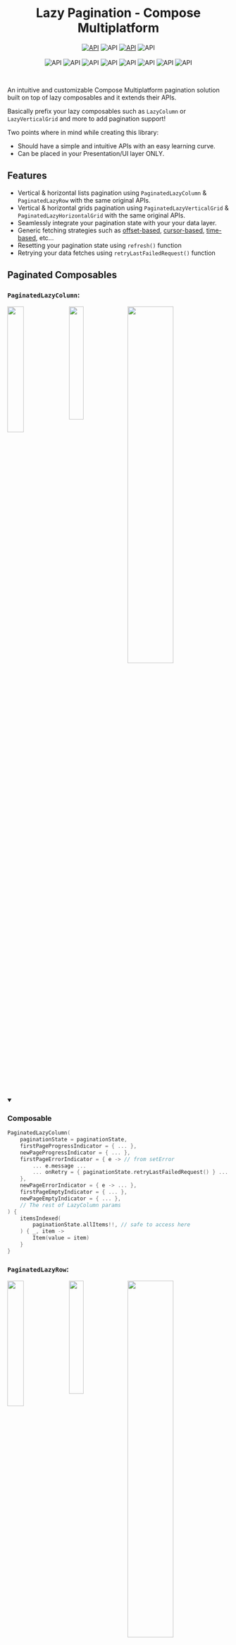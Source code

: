 <h1 align="center">Lazy Pagination - Compose Multiplatform</h1>

<p align="center">
    <a href="https://opensource.org/licenses/MIT"><img alt="API" src="https://img.shields.io/badge/License-MIT-blue.svg"/></a>
    <img alt="API" src="https://img.shields.io/maven-central/v/io.github.ahmad-hamwi/lazy-pagination-compose"/>
    <a href="http://kotlinlang.org"><img alt="API" src="https://img.shields.io/badge/kotlin-2.1.20-blue.svg?logo=kotlin"/></a>
    <img alt="API" src="https://github.com/Ahmad-Hamwi/lazy-pagination-compose/actions/workflows/unit-test.yml/badge.svg"/>
    <br/>
    <br/>
    <img alt="API" src="https://img.shields.io/badge/-Android-gray.svg?style=flat"/>
    <img alt="API" src="https://img.shields.io/badge/-iOS-gray.svg?style=flat"/>
    <img alt="API" src="https://img.shields.io/badge/-JVM-gray.svg?style=flat"/>
    <img alt="API" src="https://img.shields.io/badge/-Windows-gray.svg?style=flat"/>
    <img alt="API" src="https://img.shields.io/badge/-Linux-gray.svg?style=flat"/>
    <img alt="API" src="https://img.shields.io/badge/-macOS-gray.svg?style=flat"/>
    <img alt="API" src="https://img.shields.io/badge/-JS-gray.svg?style=flat"/>
    <img alt="API" src="https://img.shields.io/badge/-WASM-gray.svg?style=flat"/>
</p>
<br>

An intuitive and customizable Compose Multiplatform pagination solution built on top of lazy composables and it extends their APIs.

Basically prefix your lazy composables such as `LazyColumn` or `LazyVerticalGrid` and more to add pagination support!

Two points where in mind while creating this library:
- Should have a simple and intuitive APIs with an easy learning curve.
- Can be placed in your Presentation/UI layer ONLY.

## Features ##

- Vertical & horizontal lists pagination using `PaginatedLazyColumn` & `PaginatedLazyRow` with the same original APIs.
- Vertical & horizontal grids pagination using `PaginatedLazyVerticalGrid` & `PaginatedLazyHorizontalGrid` with the same original APIs.
- Seamlessly integrate your pagination state with your your data layer.  
- Generic fetching strategies such as 
[offset-based](https://developer.box.com/guides/api-calls/pagination/offset-based/), 
[cursor-based](https://jsonapi.org/profiles/ethanresnick/cursor-pagination/), 
[time-based](https://developers.facebook.com/docs/graph-api/results/), etc...
- Resetting your pagination state using `refresh()` function
- Retrying your data fetches using `retryLastFailedRequest()` function

## Paginated Composables ##

### `PaginatedLazyColumn`: ###

<p>
    <img src="https://media.giphy.com/media/v1.Y2lkPTc5MGI3NjExaDZtN3dzajNicXpxZjYwNWdlMTZuNmEydzJqeXI4bzhlZThmYmVyayZlcD12MV9pbnRlcm5hbF9naWZfYnlfaWQmY3Q9Zw/UQtqa7NP2DedMIQQE0/giphy.gif" width="27%" align="top" />
    <img src="https://media.giphy.com/media/v1.Y2lkPTc5MGI3NjExNHZydHgyNmJyYjI2bXA3M3VsbnRvbXYwcTdkMWVycWlwa3ZudTMxaiZlcD12MV9pbnRlcm5hbF9naWZfYnlfaWQmY3Q9Zw/hyOaVKanSlkesmRWLS/giphy.gif" width="25.62%" align="top" />
    <img src="https://media.giphy.com/media/v1.Y2lkPTc5MGI3NjExb3ozdXpubDA2enptdW81aHhucndpZ2Y2MGw5cTFuMmNneDcxM3JocyZlcD12MV9pbnRlcm5hbF9naWZfYnlfaWQmY3Q9Zw/RxUB3WW69I3N65pQuv/giphy.gif" width="45.5%" align="top" />
</p>

<details open>
    <summary> 
        <h3>Composable</h3> 
    </summary>

```kotlin
PaginatedLazyColumn(
    paginationState = paginationState,
    firstPageProgressIndicator = { ... },
    newPageProgressIndicator = { ... },
    firstPageErrorIndicator = { e -> // from setError
        ... e.message ...
        ... onRetry = { paginationState.retryLastFailedRequest() } ...
    },
    newPageErrorIndicator = { e -> ... },
    firstPageEmptyIndicator = { ... },
    newPageEmptyIndicator = { ... },
    // The rest of LazyColumn params
) {
    itemsIndexed(
        paginationState.allItems!!, // safe to access here
    ) { _, item ->
        Item(value = item)
    }
}
```

</details>

### `PaginatedLazyRow`: ###

<p>
    <img src="https://media.giphy.com/media/v1.Y2lkPTc5MGI3NjExODIwZHduaXhhaGN6MWUxb3luZHlqN2xvMm9vNDBmcGoyNzF4bnhnYSZlcD12MV9pbnRlcm5hbF9naWZfYnlfaWQmY3Q9Zw/Tv7k3mPfmkDzss8EBk/giphy.gif" width="27%" align="top" />
    <img src="https://media.giphy.com/media/v1.Y2lkPTc5MGI3NjExdXg2NXp1bHlmbWV1OXB0Nzd0eTRrOXV0eGo1eHRvZXA2Nmg3ejQ0dyZlcD12MV9pbnRlcm5hbF9naWZfYnlfaWQmY3Q9Zw/U0EhwO1KN5keyfBFH1/giphy.gif" width="25.62%" align="top" />
    <img src="https://media.giphy.com/media/v1.Y2lkPTc5MGI3NjExN2M3cWV3MWFtbGQxMmhmaWx1ejRtYnVoM202bHN0NzRiMnVyYW8xYiZlcD12MV9pbnRlcm5hbF9naWZfYnlfaWQmY3Q9Zw/BfuyEzSm7ZcH6A4sYj/giphy.gif" width="45.5%" align="top" />
</p>

<details open>
    <summary> 
        <h3>Composable</h3> 
    </summary>

```kotlin
PaginatedLazyRow(
    paginationState = paginationState,
    firstPageProgressIndicator = { ... },
    newPageProgressIndicator = { ... },
    firstPageErrorIndicator = { e -> // from setError
        ... e.message ...
        ... onRetry = { paginationState.retryLastFailedRequest() } ...
    },
    newPageErrorIndicator = { e -> ... },
    firstPageEmptyIndicator = { ... },
    newPageEmptyIndicator = { ... },
    ... // The rest of LazyRow params
) {
    itemsIndexed(
        paginationState.allItems!!, // safe to access here
    ) { _, item ->
        Item(value = item)
    }
}
```

</details>

### `PaginatedLazyVerticalGrid`: ###

<p>
    <img src="https://i.giphy.com/media/v1.Y2lkPTc5MGI3NjExZjd3aXdsdWJyODhpY3Ayd2swYTFzYmxiejRiNTI1bzh5b2U2aTJoYSZlcD12MV9pbnRlcm5hbF9naWZfYnlfaWQmY3Q9Zw/VW3CpfV7F5TmUXYRnA/giphy.gif" width="27%" align="top" />
    <img src="https://i.giphy.com/media/v1.Y2lkPTc5MGI3NjExbTByb3Q3Mmc4dm9hc2Vtb3RhaWM2M25hejduYTEwNnplNGt3dG5pNCZlcD12MV9pbnRlcm5hbF9naWZfYnlfaWQmY3Q9Zw/ozegucGVk85Le0h0AA/giphy.gif" width="25.62%" align="top" />
    <img src="https://i.giphy.com/media/v1.Y2lkPTc5MGI3NjExOWZqMHUzMno3cGVleHN4ZXJ5Y3JudWowaGJqdjN6cGk1eW4xbHFjaiZlcD12MV9pbnRlcm5hbF9naWZfYnlfaWQmY3Q9Zw/Jeh0aYUdtRGPqGU2LW/giphy.gif" width="45.5%" align="top">
</p>

<details open>
    <summary> 
        <h3>Composable</h3> 
    </summary>

```kotlin
PaginatedLazyVerticalGrid(
    paginationState = paginationState,
    firstPageProgressIndicator = { ... },
    newPageProgressIndicator = { ... },
    firstPageErrorIndicator = { e -> // from setError
        ... e.message ...
        ... onRetry = { paginationState.retryLastFailedRequest() } ...
    },
    newPageErrorIndicator = { e -> ... },
    firstPageEmptyIndicator = { ... },
    newPageEmptyIndicator = { ... },
    ... // The rest of LazyVerticalGrid params
) {
    itemsIndexed(
        paginationState.allItems!!, // safe to access here
    ) { _, item ->
        Item(value = item)
    }
}
```

</details>

### `PaginatedLazyHorizontalGrid`: ###

<p>
    <img src="https://i.giphy.com/media/v1.Y2lkPTc5MGI3NjExbTJ1dWhsMWVkcGpmdGFyOTN1aDFjenBuNTl0bnR4cDV3MjdiN3Z4ZiZlcD12MV9pbnRlcm5hbF9naWZfYnlfaWQmY3Q9Zw/5hLbIxhmiHkiMU963B/giphy.gif" width="27%" align="top" />
    <img src="https://i.giphy.com/media/v1.Y2lkPTc5MGI3NjExYzJ4dnllYW5ncWNnbmtycjIycnU4d3pkbmkzbTM3azZsYXJlZjRrNCZlcD12MV9pbnRlcm5hbF9naWZfYnlfaWQmY3Q9Zw/YTCL5P2a7NSJXRASvU/giphy.gif" width="25.62%" align="top" />
    <img src="https://i.giphy.com/media/v1.Y2lkPTc5MGI3NjExdGNhZGduaGg5ZTc5aXhianh3bXdmbHhwZHE4a2x5cmZteW9yanNvZCZlcD12MV9pbnRlcm5hbF9naWZfYnlfaWQmY3Q9Zw/w5nCrcuOCCydr3lknl/giphy.gif" width="45.5%" align="top">
</p>

<details open>
    <summary> 
        <h3>Composable</h3> 
    </summary>

```kotlin
PaginatedLazyHorizontalGrid(
    paginationState = paginationState,
    firstPageProgressIndicator = { ... },
    newPageProgressIndicator = { ... },
    firstPageErrorIndicator = { e -> // from setError
        ... e.message ...
        ... onRetry = { paginationState.retryLastFailedRequest() } ...
    },
    newPageErrorIndicator = { e -> ... },
    firstPageEmptyIndicator = { ... },
    newPageEmptyIndicator = { ... },
    ... // The rest of LazyHorizontalGrid params
) {
    itemsIndexed(
        paginationState.allItems!!, // safe to access here
    ) { _, item ->
        Item(value = item)
    }
}
```

## More supported composables: `PaginatedLazyVerticalGrid` and `PaginatedLazyHorizontalGrid` ##

<details>
    <summary> 
        <h1>State in UI (no ViewModel)</h1> 
    </summary>
    
```kotlin
// Int is passed as the KEY which represents your pagination fetching strategy
// Int example here means the page number but could really by anything such as a cursor, time, etc...
@Composable
fun Content() {
    val paginationState = rememberPaginationState<Int, Model>(
        initialPageKey = 1,
        onRequestPage = { pageKey: Int ->
            scope.launch {
                try {
                    val page = DataSource.getPage(pageNumber = pageKey, pageSize = 10)

                    appendPage(
                        items = page.items,
                        nextPageKey = page.nextPageNumber,
                        isLastPage = page.isLastPage
                    )
                } catch (e: Exception) {
                    setError(e)
                }
            }
        }
    )

    // Your paginated composable here
}
```

</details>
<details open>
    <summary> 
        <h1>State in a ViewModel (Recommended)</h1> 
    </summary>

```kotlin
class MyViewModel : ViewModel() {
    // Int is passed as the KEY which represents your pagination fetching strategy
    // Int example here means the page number but could really by anything such as a cursor, time, etc...
    val paginationState = PaginationState<Int, Model>(
       initialPageKey = 1,
       onRequestPage = { loadPage(it) }
    )
    
    fun loadPage(pageKey: Int) {
       viewModelScope.launch {
          try {
              val page = DataSource.getPage(pageNumber = pageKey, pageSize = 10)
    
              paginationState.appendPage(
                  items = page.items,
                  isLastPage = page.isLastPage
              )
          } catch (e: Exception) {
              paginationState.setError(e)
          }
       }
    }
}

@Composable
fun Content(viewModel: MyViewModel) {
    val paginationState = viewModel.paginationState

    // Your Paginated composable here
}
```

</details>

# Setup #

Get the latest version via Maven Central: 

> (badge may not always be up to date, use the toml declaration for the latest release)

![Maven Central Version](https://img.shields.io/maven-central/v/io.github.ahmad-hamwi/lazy-pagination-compose)

Add Maven Central repository to your root build.gradle at the end of repositories:

```kotlin
allprojects {
    repositories {
        ...
        mavenCentral()
    }
}
```

### For Compose Multiplatform Project ###

```toml
[versions]
lazy-pagination-compose = "1.7.0"

[libraries]
lazyPaginationCompose = { module = "io.github.ahmad-hamwi:lazy-pagination-compose", version.ref = "lazy-pagination-compose" }
```

```kotlin
// Compose Multiplatform
sourceSets {
    commonMain.dependencies {
        implementation(libs.lazyPaginationCompose)
    }
}
```

For an Android Project use `io.github.ahmad-hamwi:lazy-pagination-compose-android`

# Usage #

### Full sample can be found in the [sample module](https://github.com/Ahmad-Hamwi/lazy-pagination-compose/tree/main/sample) ###

## 1- Prepare your pagination state ##

### Create a `PaginationState` by remembering it in your composable or holding it in your ViewModel.

```kotlin
// Int is the key which in this example represents the page number
val paginationState = rememberPaginationState<Int, Model>(
    initialPageKey = 1,
    ...
)
```

### Pass your `onRequestPage` callback when creating your `PaginationState` and call your data source ###

```kotlin
val scope = rememberCoroutineScope()

val paginationState = rememberPaginationState<Int, Model>(
    initialPageKey = 1,
    onRequestPage = { pageKey: Int ->
        scope.launch {
            val page = DataSource.getPage(pageNumber = pageKey, pageSize = 10,)
        }
    }
)
```

### Append data using `appendPage` and flag the end of your list using `isLastPage` ###
```kotlin
val scope = rememberCoroutineScope()

val paginationState = rememberPaginationState<Int, Model>(
    initialPageKey = 1,
    onRequestPage = { pageKey: Int ->
        scope.launch {
            val page = DataSource.getPage(pageNumber = pageKey, pageSize = 10,)

            appendPage(
                items = page.items,
                nextPageKey = page.nextPageNumber,
                isLastPage = page.isLastPage // optional, defaults to false
            )
        }
    }
}
```

### Handle errors using `setError` ###
```kotlin
val paginationState = rememberPaginationState<Int, Model>(
    initialPageKey = 1,
    onRequestPage = { pageKey: Int ->
        scope.launch {
            try {
                val page = DataSource.getPage(pageNumber = pageKey, pageSize = 10,)

                appendPage(
                    items = page.items,
                    nextPageKey = page.nextPageNumber,
                    isLastPage = page.isLastPage
                )
            } catch (e: Exception) {
                setError(e)
            }
        }
    }
)
```

## 2- Define your paginated composable ##

It can either be `PaginatedLazyColumn` or `PaginatedLazyRow` or `PaginatedLazyVerticalGrid` or `PaginatedLazyHorizontalGrid`

```kotlin
@Composable
fun Content() {
    val paginationState = ... // either remembered here or in ViewModel
    
    // Or any other paginated composable
    PaginatedLazyColumn(
        paginationState = paginationState,
        firstPageProgressIndicator = { ... },
        newPageProgressIndicator = { ... },
        firstPageErrorIndicator = { e -> ... },
        newPageErrorIndicator = { e -> ... },
        firstPageEmptyIndicator = { ... },
        newPageEmptyIndicator = { ... },
    ) {
        itemsIndexed(
            paginationState.allItems!!, // safe to access here
        ) { _, item ->
            Item(value = item)
        }
    }
}
```

### Retrying your last failed request can be through `retryLastFailedRequest` ###
```kotlin
paginationState.retryLastFailedRequest()
```

### Refreshing can be through `refresh` method ###
```kotlin
paginationState.refresh(
    initialPageKey = 1 // optional, defaults to the value provided when creating the state
)
```

### More complex sample can be found in the [sample module](https://github.com/Ahmad-Hamwi/lazy-pagination-compose/tree/main/sample) ###

# Contributing #
This library is made to help other developers out in their app developments, feel free to contribute by suggesting ideas and creating issues and PRs that would make this repository more helpful.

# Honorable Mentions #
Thank you for the following contributors:
- [Tomislav Mladenov](https://github.com/TomislavMladenov): For adding support to the JS target.
- [Siarhei Luskanau](https://github.com/siarhei-luskanau): For keeping project dependencies up-to-date!

# Support #
You can show support by either contributing to the repository or by buying me a cup of coffee!

<p>
    <a href="https://www.buymeacoffee.com/ahmadhamwi" target="_blank"><img src="https://www.buymeacoffee.com/assets/img/custom_images/orange_img.png" alt="Buy Me A Coffee" />
</p>

# License

Copyright (C) 2024 Ahmad Hamwi

Licensed under the MIT License
